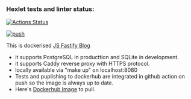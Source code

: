 ### Hexlet tests and linter status:
[![Actions Status](https://github.com/arisesinmight/docker-project-74/actions/workflows/hexlet-check.yml/badge.svg)](https://github.com/arisesinmight/docker-project-74/actions)

[![push](https://github.com/arisesinmight/docker-project-74/actions/workflows/push.yml/badge.svg)](https://github.com/arisesinmight/docker-project-74/actions/workflows/push.yml)

This is dockerised [JS Fastify Blog](https://github.com/hexlet-components/js-fastify-blog)
 - it supports PostgreSQL in producttion and SQLite in development.
 - it supports Caddy reverse proxy with HTTPS protocol.
 - locally available via "make up" on localhost:8080
 - Tests and puplishing to dockerhub are integrated in github action on push so the image is always up to date.
 - Here's [Dockerhub Image](https://hub.docker.com/r/arisesinmight/docker-project-74/tags) to pull.